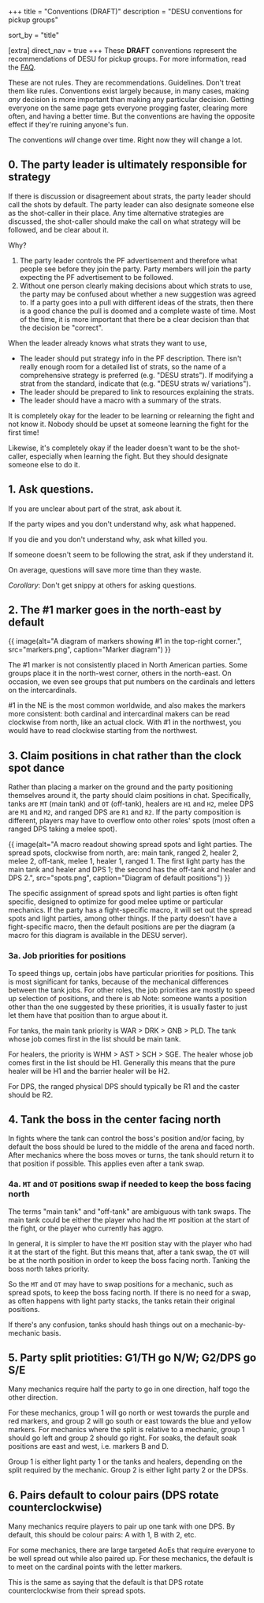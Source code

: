 +++
title = "Conventions (DRAFT)"
description = "DESU conventions for pickup groups"

sort_by = "title"

[extra]
direct_nav = true
+++
These **DRAFT** conventions represent the recommendations of DESU for pickup groups. For more information, read the [FAQ].

[FAQ]: faq

These are not rules. They are recommendations. Guidelines. Don't treat them like rules.
Conventions exist largely because, in many cases, making *any* decision is more important than making any particular decision.
Getting everyone on the same page gets everyone progging faster, clearing more often, and having a better time.
But the conventions are having the opposite effect if they're ruining anyone's fun.

The conventions _will_ change over time. Right now they will change a lot.

<!-- FIXME: Properly numbered headers? -->

## 0. The party leader is ultimately responsible for strategy

If there is discussion or disagreement about strats, the party leader should call the shots by default.
The party leader can also designate someone else as the shot-caller in their place.
Any time alternative strategies are discussed, the shot-caller should make the call on what strategy will be followed, and be clear about it.

Why?

1.  The party leader controls the PF advertisement and therefore what people see before they join the party.
    Party members will join the party expecting the PF advertisement to be followed.
2.  Without one person clearly making decisions about which strats to use, the party may be confused about whether a new suggestion was agreed to.
    If a party goes into a pull with different ideas of the strats, then there is a good chance the pull is doomed and a complete waste of time.
    Most of the time, it is more important that there be a clear decision than that the decision be "correct".

When the leader already knows what strats they want to use,

* The leader should put strategy info in the PF description. There isn't really enough room for a detailed list of strats, so the name of a comprehensive strategy is preferred (e.g. "DESU strats"). If modifying a strat from the standard, indicate that (e.g. "DESU strats w/ variations").
* The leader should be prepared to link to resources explaining the strats.
* The leader should have a macro with a summary of the strats.

It is completely okay for the leader to be learning or relearning the fight and not know it.
Nobody should be upset at someone learning the fight for the first time!

Likewise, it's completely okay if the leader doesn't want to be the shot-caller, especially when learning the fight. But they should designate someone else to do it.

## 1. Ask questions.

If you are unclear about part of the strat, ask about it.

If the party wipes and you don't understand why, ask what happened.

If you die and you don't understand why, ask what killed you.

If someone doesn't seem to be following the strat, ask if they understand it.

On average, questions will save more time than they waste.

_Corollary_: Don't get snippy at others for asking questions.

## 2. The #1 marker goes in the north-east by default

{{ image(alt="A diagram of markers showing #1 in the top-right corner.", src="markers.png", caption="Marker diagram") }}

The #1 marker is not consistently placed in North American parties.
Some groups place it in the north-west corner, others in the north-east.
On occasion, we even see groups that put numbers on the cardinals and letters on the intercardinals.

#1 in the NE is the most common worldwide, and also makes the markers more consistent: both cardinal and intercardinal makers can be read clockwise from north, like an actual clock. With #1 in the northwest, you would have to read clockwise starting from the northwest.

## 3. Claim positions in chat rather than the clock spot dance

Rather than placing a marker on the ground and the party positioning themselves around it, the party should claim positions in chat.
Specifically, tanks are `MT` (main tank) and `OT` (off-tank), healers are `H1` and `H2`, melee DPS are `M1` and `M2`, and ranged DPS are `R1` and `R2`.
If the party composition is different, players may have to overflow onto other roles' spots (most often a ranged DPS taking a melee spot).

{{ image(alt="A macro readout showing spread spots and light parties. The spread spots, clockwise from north, are: main tank, ranged 2, healer 2, melee 2, off-tank, melee 1, healer 1, ranged 1. The first light party has the main tank and healer and DPS 1; the second has the off-tank and healer and DPS 2.", src="spots.png", caption="Diagram of default positions") }}

The specific assignment of spread spots and light parties is often fight specific, designed to optimize for good melee uptime or particular mechanics.
If the party has a fight-specific macro, it will set out the spread spots and light parties, among other things.
If the party doesn't have a fight-specific macro, then the default positions are per the diagram (a macro for this diagram is available in the DESU server).

### 3a. Job priorities for positions

To speed things up, certain jobs have particular priorities for positions.
This is most significant for tanks, because of the mechanical differences between the tank jobs.
For other roles, the job priorities are mostly to speed up selection of positions, and there is ab
Note: someone wants a position other than the one suggested by these priorities, it is usually faster to just let them have that position than to argue about it.

For tanks, the main tank priority is WAR > DRK > GNB > PLD.
The tank whose job comes first in the list should be main tank.

For healers, the priority is WHM > AST > SCH > SGE.
The healer whose job comes first in the list should be H1.
Generally this means that the pure healer will be H1 and the barrier healer will be H2.

For DPS, the ranged physical DPS should typically be R1 and the caster should be R2.

## 4. Tank the boss in the center facing north

In fights where the tank can control the boss's position and/or facing, by default the boss should be lured to the middle of the arena and faced north.
After mechanics where the boss moves or turns, the tank should return it to that position if possible.
This applies even after a tank swap.

### 4a. `MT` and `OT` positions swap if needed to keep the boss facing north

The terms "main tank" and "off-tank" are ambiguous with tank swaps.
The main tank could be either the player who had the `MT` position at the start of the fight, or the player who currently has aggro.

In general, it is simpler to have the `MT` position stay with the player who had it at the start of the fight.
But this means that, after a tank swap, the `OT` will be at the north position in order to keep the boss facing north.
Tanking the boss north takes priority.

So the `MT` and `OT` may have to swap positions for a mechanic, such as spread spots, to keep the boss facing north.
If there is no need for a swap, as often happens with light party stacks, the tanks retain their original positions.

If there's any confusion, tanks should hash things out on a mechanic-by-mechanic basis.

## 5. Party split priotities: G1/TH go N/W; G2/DPS go S/E

Many mechanics require half the party to go in one direction, half togo the other direction.

For these mechanics, group 1 will go north or west towards the purple and red markers, and group 2 will go south or east towards the blue and yellow markers.
For mechanics where the split is relative to a mechanic, group 1 should go left and group 2 should go right.
For soaks, the default soak positions are east and west, i.e. markers B and D.

Group 1 is either light party 1 or the tanks and healers, depending on the split required by the mechanic.
Group 2 is either light party 2 or the DPSs.

## 6. Pairs default to colour pairs (DPS rotate counterclockwise)

Many mechanics require players to pair up one tank with one DPS.
By default, this should be colour pairs: A with 1, B with 2, etc.

For some mechanics, there are large targeted AoEs that require everyone to be well spread out while also paired up.
For these mechanics, the default is to meet on the cardinal points with the letter markers.

This is the same as saying that the default is that DPS rotate counterclockwise from their spread spots.
